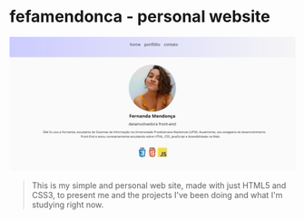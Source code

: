 
# fefamendonca - personal website

<img src="/img/web-site.png" alt="Página de Site Pessoal, com um menu de navegação para a Home, Portfólio e Contato.">

> This is my simple and personal web site, made with just HTML5 and CSS3, to present me and the projects I've been doing and what I'm studying right now.
